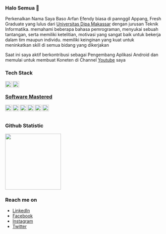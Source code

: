 ### Halo Semua 👋
   Perkenalkan Nama Saya Baso Arfan Efendy biasa di pannggil Appang, Fresh Graduate yang lulus dari <a href="https://undipa.ac.id/">Universitas Dipa Makassar</a> dengan jurusan Teknik Informatika. memahami beberapa bahasa pemrograman, menyukai sebuah tantangan, serta memiliki  ketelitian, motivasi yang sangat baik  untuk  bekerja dalam tim maupun individu. memiliki keinginan yang kuat untuk meninkatkan skill di semua bidang yang dikerjakan

   Saat ini saya aktif berkontribusi sebagai Pengembang Aplikasi Android dan memulai untuk membuat Koneten di Channel <a href="https://www.youtube.com/channel/UCfo6aa58rxDGz2eU2cZT1Lw">Youtube</a> saya 

### Tech Stack
  <a href="#"><img align="left" alt="JavaScript" title="JavaScript" width="21px" src="https://user-images.githubusercontent.com/102719362/169458569-c88fabcd-b9c1-4548-9004-02cd2e2033ca.png" /></a>
  <a href="https://nodejs.org/"><img align="left" alt="NodeJS" title="NodeJS" width="21px" src="https://user-images.githubusercontent.com/102719362/169458697-112045cb-8a6d-4161-ae58-11c294ac0562.png" />
  <br>
  
  ### Software Mastered
  <a href="#"><img align="left" alt="JavaScript" title="JavaScript" width="21px" src="https://user-images.githubusercontent.com/102719362/169446751-a48fa763-87d3-4035-93bf-3c7068e45cf8.jpg" /></a>
  <a href="https://nodejs.org/"><img align="left" alt="NodeJS" title="NodeJS" width="21px" src="https://user-images.githubusercontent.com/102719362/169446740-cb77c012-7e8d-495c-a638-fc548f62cd35.png" /></a>
  <a href="https://hapi.dev/"><img align="left" alt="Hapi" title="Hapi (NodeJS HTTP Framework)" width="21px" src="https://user-images.githubusercontent.com/102719362/169446844-8593a7f0-d69c-4dbe-883f-2b4ee3a13061.png" /></a>
  <a href="https://nextjs.org/"><img align="left" alt="Next" title="Next (React SSR Framework)" width="21px" src="https://user-images.githubusercontent.com/102719362/169446761-45024029-f2f7-4040-85c3-ae447aa716ce.png" /></a>
  <a href="https://nextjs.org/"><img align="left" alt="Next" title="Next (React SSR Framework)" width="21px" src="https://user-images.githubusercontent.com/102719362/169446758-fc9d00f9-2aa5-4a32-a3ba-10efae53ccf6.png" /></a>
  <a href="https://nextjs.org/"><img align="left" alt="Next" title="Next (React SSR Framework)" width="21px" src="https://user-images.githubusercontent.com/102719362/169446754-01866bf7-e6ce-40af-af9a-9cab1f3076d2.png" /></a>
  <br>
  <br>
### Github Statistic
<p align="left">
<a href="https://github.com/appank">
  <img height="180em" src="https://github-readme-stats-eight-theta.vercel.app/api?username=appank&show_icons=true&theme=algolia&include_all_commits=true&count_private=true"/>

</a>
</p>

### Reach me on
- <a href="https://www.linkedin.com/in/baso-arfan-efendy-2570111b3">LinkedIn</a>
- <a href="https://web.facebook.com/appank.dev">Facebook</a>
- <a href="https://www.instagram.com/baso_arfan_efendy">Instagram</a>
- <a href="https://twitter.com/EfendyBaso">Twitter</a>
